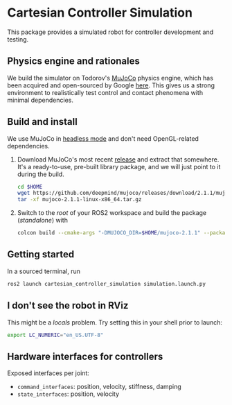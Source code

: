 # Cartesian Controller Simulation
This package provides a simulated robot for controller development and testing.

## Physics engine and rationales
We build the simulator on Todorov's [MuJoCo](https://mujoco.org/) physics engine, which
has been acquired and open-sourced by Google [here](https://github.com/deepmind/mujoco).
This gives us a strong environment to realistically test control and contact phenomena with minimal dependencies.


## Build and install
We use MuJoCo in [headless mode](https://mujoco.readthedocs.io/en/latest/programming.html?highlight=headless#using-opengl)
and don't need OpenGL-related dependencies.

1. Download MuJoCo's most recent [release](https://github.com/deepmind/mujoco/releases/) and extract that somewhere.
It's a ready-to-use, pre-built library package, and we will just point to it during the build.
   ```bash
   cd $HOME
   wget https://github.com/deepmind/mujoco/releases/download/2.1.1/mujoco-2.1.1-linux-x86_64.tar.gz
   tar -xf mujoco-2.1.1-linux-x86_64.tar.gz
   ```

3. Switch to the *root* of your ROS2 workspace and build the package (*standalone*) with
   ```bash
   colcon build --cmake-args "-DMUJOCO_DIR=$HOME/mujoco-2.1.1" --packages-select cartesian_controller_simulation
   ```


## Getting started
In a sourced terminal, run
```bash
ros2 launch cartesian_controller_simulation simulation.launch.py
```

## I don't see the robot in RViz
This might be a *locals* problem. Try setting this in your shell prior to launch:
```bash
export LC_NUMERIC="en_US.UTF-8"
```

## Hardware interfaces for controllers
Exposed interfaces per joint:

- `command_interfaces`: position, velocity, stiffness, damping
- `state_interfaces`: position, velocity


